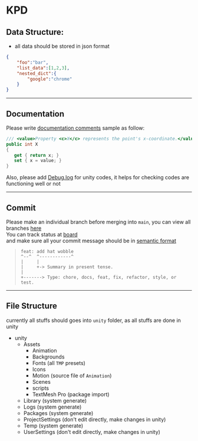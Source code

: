# KPD
## Data Structure:<br/>
* all data should be stored in json format
```json
{
    "foo":"bar",
    "list_data":[1,2,3],
    "nested_dict":{
        "google":"chrome"
    }
}
```
---
## Documentation
Please write [documentation comments](https://docs.microsoft.com/en-us/dotnet/csharp/language-reference/language-specification/documentation-comments)
sample as follow:
```cs
/// <value>Property <c>X</c> represents the point's x-coordinate.</value>
public int X
{
   get { return x; }
   set { x = value; }
}
```

Also, please add [Debug.log](https://docs.unity3d.com/ScriptReference/Debug.Log.html) for unity codes, it helps for checking codes are functioning well or not

---
## Commit
Please make an individual branch before merging into `main`, you can view all branches [here](https://github.com/lonnstyle/KPD/branches)<br/>
You can track status at [board](https://github.com/users/lonnstyle/projects/1/views/1?layout=board)<br/>
and make sure all your commit message should be in [semantic format](https://gist.github.com/joshbuchea/6f47e86d2510bce28f8e7f42ae84c716)
>```
>feat: add hat wobble
>^--^  ^------------^
>|     |
>|     +-> Summary in present tense.
>|
>+-------> Type: chore, docs, feat, fix, refactor, style, or test.
>```

---
## File Structure
currently all stuffs should goes into `unity` folder, as all stuffs are done in unity
* unity
  * Assets
    * Animation
    * Backgrounds
    * Fonts (all `TMP` presets)
    * Icons
    * Motion (source file of `Animation`)
    * Scenes
    * scripts
    * TextMesh Pro (package import)
  * Library (system generate)
  * Logs (system generate)
  * Packages (system generate)
  * ProjectSettings (don't edit directly, make changes in unity)
  * Temp (system generate)
  * UserSettings (don't edit directly, make changes in unity)